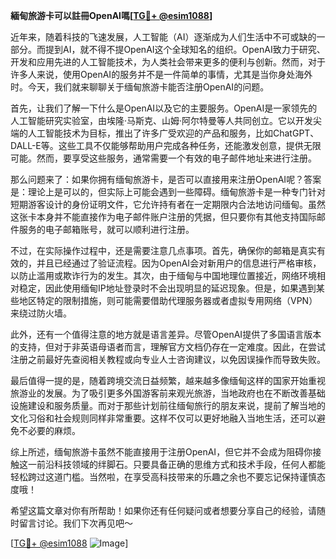 **緬甸旅游卡可以註冊OpenAI嗎[[TG💪+ @esim1088](https://t.me/s/esim1088)]**

近年来，随着科技的飞速发展，人工智能（AI）逐渐成为人们生活中不可或缺的一部分。而提到AI，就不得不提OpenAI这个全球知名的组织。OpenAI致力于研究、开发和应用先进的人工智能技术，为人类社会带来更多的便利与创新。然而，对于许多人来说，使用OpenAI的服务并不是一件简单的事情，尤其是当你身处海外时。今天，我们就来聊聊关于缅甸旅游卡能否注册OpenAI的问题。

首先，让我们了解一下什么是OpenAI以及它的主要服务。OpenAI是一家领先的人工智能研究实验室，由埃隆·马斯克、山姆·阿尔特曼等人共同创立。它以开发尖端的人工智能技术为目标，推出了许多广受欢迎的产品和服务，比如ChatGPT、DALL-E等。这些工具不仅能够帮助用户完成各种任务，还能激发创意，提供无限可能。然而，要享受这些服务，通常需要一个有效的电子邮件地址来进行注册。

那么问题来了：如果你拥有缅甸旅游卡，是否可以直接用来注册OpenAI呢？答案是：理论上是可以的，但实际上可能会遇到一些障碍。缅甸旅游卡是一种专门针对短期游客设计的身份证明文件，它允许持有者在一定期限内合法地访问缅甸。虽然这张卡本身并不能直接作为电子邮件账户注册的凭据，但只要你有其他支持国际邮件服务的电子邮箱账号，就可以顺利进行注册。

不过，在实际操作过程中，还是需要注意几点事项。首先，确保你的邮箱是真实有效的，并且已经通过了验证流程。因为OpenAI会对新用户的信息进行严格审核，以防止滥用或欺诈行为的发生。其次，由于缅甸与中国地理位置接近，网络环境相对稳定，因此使用缅甸IP地址登录时不会出现明显的延迟现象。但是，如果遇到某些地区特定的限制措施，则可能需要借助代理服务器或者虚拟专用网络（VPN）来绕过防火墙。

此外，还有一个值得注意的地方就是语言差异。尽管OpenAI提供了多国语言版本的支持，但对于非英语母语者而言，理解官方文档仍存在一定难度。因此，在尝试注册之前最好先查阅相关教程或向专业人士咨询建议，以免因误操作而导致失败。

最后值得一提的是，随着跨境交流日益频繁，越来越多像缅甸这样的国家开始重视旅游业的发展。为了吸引更多外国游客前来观光旅游，当地政府也在不断改善基础设施建设和服务质量。而对于那些计划前往缅甸旅行的朋友来说，提前了解当地的文化习俗和社会规则同样非常重要。这样不仅可以更好地融入当地生活，还可以避免不必要的麻烦。

综上所述，缅甸旅游卡虽然不能直接用于注册OpenAI，但它并不会成为阻碍你接触这一前沿科技领域的绊脚石。只要具备正确的思维方式和技术手段，任何人都能轻松跨过这道门槛。当然啦，在享受高科技带来的乐趣之余也不要忘记保持谨慎态度哦！

希望这篇文章对你有所帮助！如果你还有任何疑问或者想要分享自己的经验，请随时留言讨论。我们下次再见吧～

[[TG💪+ @esim1088](https://t.me/s/esim1088) ![Image](https://i.postimg.cc/4NQfJmqS/Snipaste-2025-05-13-00-14-12.png)]